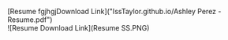 [Resume fgjhgjDownload Link]("IssTaylor.github.io/Ashley Perez - Resume.pdf")  
![Resume Download Link](Resume SS.PNG)
